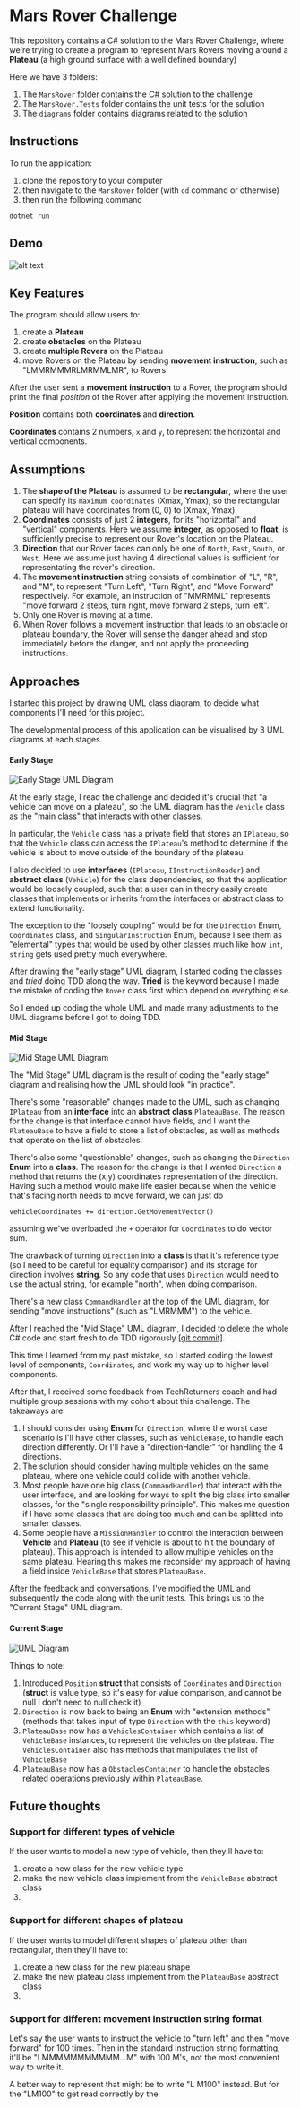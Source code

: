 # Mars Rover Challenge

This repository contains a C# solution to the Mars Rover Challenge, where we're trying to create a program to represent Mars Rovers moving around a **Plateau** (a high ground surface with a well defined boundary)

Here we have 3 folders:

1. The `MarsRover` folder contains the C# solution to the challenge
2. The `MarsRover.Tests` folder contains the unit tests for the solution
3. The `diagrams` folder contains diagrams related to the solution

## Instructions

To run the application:

1. clone the repository to your computer
2. then navigate to the `MarsRover` folder (with `cd` command or otherwise)
3. then run the following command

```
dotnet run
```

## Demo

![alt text](diagrams/appDemo.gif "app demo GIF")

## Key Features

The program should allow users to:

1. create a **Plateau**
2. create **obstacles** on the Plateau
3. create **multiple Rovers** on the Plateau
4. move Rovers on the Plateau by sending **movement instruction**, such as "LMMRMMMRLMRMMLMR", to Rovers

After the user sent a **movement instruction** to a Rover, the program should print the final _position_ of the Rover after applying the movement instruction.

**Position** contains both **coordinates** and **direction**.

**Coordinates** contains 2 numbers, `x` and `y`, to represent the horizontal and vertical components.

## Assumptions

1. The **shape of the Plateau** is assumed to be **rectangular**, where the user can specify its `maximum coordinates` (Xmax, Ymax), so the rectangular plateau will have coordinates from (0, 0) to (Xmax, Ymax).
2. **Coordinates** consists of just 2 **integers**, for its "horizontal" and "vertical" components. Here we assume **integer**, as opposed to **float**, is sufficiently precise to represent our Rover's location on the Plateau.
3. **Direction** that our Rover faces can only be one of `North`, `East`, `South`, or `West`. Here we assume just having 4 directional values is sufficient for representating the rover's direction.
4. The **movement instruction** string consists of combination of "L", "R", and "M", to represent "Turn Left", "Turn Right", and "Move Forward" respectively. For example, an instruction of "MMRMML" represents "move forward 2 steps, turn right, move forward 2 steps, turn left".
5. Only one Rover is moving at a time.
6. When Rover follows a movement instruction that leads to an obstacle or plateau boundary, the Rover will sense the danger ahead and stop immediately before the danger, and not apply the proceeding instructions.

## Approaches

I started this project by drawing UML class diagram, to decide what components I'll need for this project.

The developmental process of this application can be visualised by 3 UML diagrams at each stages.

#### Early Stage

![Early Stage UML Diagram](https://raw.githubusercontent.com/iamfranco/MarsRoverChallenge/3b5dcb1dc1e9ca43a521743ffd925034db48f2ee/puml/Mars%20Rover%20Challenge.png)

At the early stage, I read the challenge and decided it's crucial that "a vehicle can move on a plateau", so the UML diagram has the `Vehicle` class as the "main class" that interacts with other classes.

In particular, the `Vehicle` class has a private field that stores an `IPlateau`, so that the `Vehicle` class can access the `IPlateau`'s method to determine if the vehicle is about to move outside of the boundary of the plateau.

I also decided to use **interfaces** (`IPlateau`, `IInstructionReader`) and **abstract class** (`Vehicle`) for the class dependencies, so that the application would be loosely coupled, such that a user can in theory easily create classes that implements or inherits from the interfaces or abstract class to extend functionality.

The exception to the "loosely coupling" would be for the `Direction` Enum, `Coordinates` class, and `SingularInstruction` Enum, because I see them as "elemental" types that would be used by other classes much like how `int`, `string` gets used pretty much everywhere.

After drawing the "early stage" UML diagram, I started coding the classes and _tried_ doing TDD along the way. **Tried** is the keyword because I made the mistake of coding the `Rover` class first which depend on everything else.

So I ended up coding the whole UML and made many adjustments to the UML diagrams before I got to doing TDD.

#### Mid Stage

![Mid Stage UML Diagram](https://raw.githubusercontent.com/iamfranco/MarsRoverChallenge/2ca66e910e8af8c6c71712dcf8c0086e2074d77f/diagrams/Mars%20Rover%20Challenge.png)

The "Mid Stage" UML diagram is the result of coding the "early stage" diagram and realising how the UML should look "in practice".

There's some "reasonable" changes made to the UML, such as changing `IPlateau` from an **interface** into an **abstract class** `PlateauBase`. The reason for the change is that interface cannot have fields, and I want the `PlateauBase` to have a field to store a list of obstacles, as well as methods that operate on the list of obstacles.

There's also some "questionable" changes, such as
changing the `Direction` **Enum** into a **class**. The reason for the change is that I wanted `Direction` a method that returns the (x,y) coordinates representation of the direction. Having such a method would make life easier because when the vehicle that's facing north needs to move forward, we can just do

```
vehicleCoordinates += direction.GetMovementVector()
```

assuming we've overloaded the `+` operator for `Coordinates` to do vector sum.

The drawback of turning `Direction` into a **class** is that it's reference type (so I need to be careful for equality comparison) and its storage for direction involves **string**. So any code that uses `Direction` would need to use the actual string, for example "north", when doing comparison.

There's a new class `CommandHandler` at the top of the UML diagram, for sending "move instructions" (such as "LMRMMM") to the vehicle.

After I reached the "Mid Stage" UML diagram, I decided to delete the whole C# code and start fresh to do TDD rigorously [[git commit]](https://github.com/iamfranco/MarsRoverChallenge/commit/b83730da4d4daf442d0f0f879acf1f61c59c899c).

This time I learned from my past mistake, so I started coding the lowest level of components, `Coordinates`, and work my way up to higher level components.

After that, I received some feedback from TechReturners coach and had multiple group sessions with my cohort about this challenge. The takeaways are:

1. I should consider using **Enum** for `Direction`, where the worst case scenario is I'll have other classes, such as `VehicleBase`, to handle each direction differently. Or I'll have a "directionHandler" for handling the 4 directions.
2. The solution should consider having multiple vehicles on the same plateau, where one vehicle could collide with another vehicle.
3. Most people have one big class (`CommandHandler`) that interact with the user interface, and are looking for ways to split the big class into smaller classes, for the "single responsibility principle". This makes me question if I have some classes that are doing too much and can be splitted into smaller classes.
4. Some people have a `MissionHandler` to control the interaction between **Vehicle** and **Plateau** (to see if vehicle is about to hit the boundary of plateau). This approach is intended to allow multiple vehicles on the same plateau. Hearing this makes me reconsider my approach of having a field inside `VehicleBase` that stores `PlateauBase`.

After the feedback and conversations, I've modified the UML and subsequently the code along with the unit tests. This brings us to the "Current Stage" UML diagram.

#### Current Stage

![UML Diagram](https://raw.githubusercontent.com/iamfranco/MarsRoverChallenge/main/diagrams/Mars%20Rover%20Challenge.png)

Things to note:

1. Introduced `Position` **struct** that consists of `Coordinates` and `Direction` (**struct** is value type, so it's easy for value comparison, and cannot be null I don't need to null check it)
2. `Direction` is now back to being an **Enum** with "extension methods" (methods that takes input of type `Direction` with the `this` keyword)
3. `PlateauBase` now has a `VehiclesContainer` which contains a list of `VehicleBase` instances, to represent the vehicles on the plateau. The `VehiclesContainer` also has methods that manipulates the list of `VehicleBase`
4. `PlateauBase` now has a `ObstaclesContainer` to handle the obstacles related operations previously within `PlateauBase`.

## Future thoughts

### Support for different types of vehicle

If the user wants to model a new type of vehicle, then they'll have to:

1. create a new class for the new vehicle type
2. make the new vehicle class implement from the `VehicleBase` abstract class
3.

### Support for different shapes of plateau

If the user wants to model different shapes of plateau other than rectangular, then they'll have to:

1. create a new class for the new plateau shape
2. make the new plateau class implement from the `PlateauBase` abstract class
3.

### Support for different movement instruction string format

Let's say the user wants to instruct the vehicle to "turn left" and then "move forward" for 100 times. Then in the standard instruction string formatting, it'll be "LMMMMMMMMMMM...M" with 100 M's, not the most convenient way to write it.

A better way to represent that might be to write "L M100" instead. But for the "LM100" to get read correctly by the
